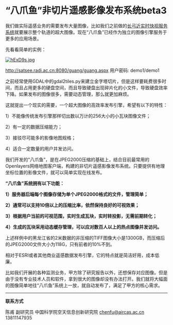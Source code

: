 # “八爪鱼”非切片遥感影像发布系统beta3



我们做实际遥感业务的需要发布大量图像，比如我们之前做的[长弓近实时快视服务系统](http://satsee.radi.ac.cn/cfdata/longbow/)就要展示整个轨道的超大图像。现在“八爪鱼”已经作为独立的图像引擎服务于更多的应用场景。

先看看简单的实例：

[![hExD9s.jpg](https://z3.ax1x.com/2021/08/25/hExD9s.jpg)](https://imgtu.com/i/hExD9s)



http://satsee.radi.ac.cn:8080/guang/guang.aspx
用户密码: demo1/demo1



之前经常使用GDAL中的gdal2tiles.py来建立金字塔切片，但是这样要耗费很多时间，而且占用更多的硬盘空间，而且导致硬盘出现碎片化的小文件，导致硬盘效率下降。如果发布的图像很多，需要动态管理，那么就更加麻烦。

这就提出一个现实的需要，一个超大图像的高效率发布引擎，希望有以下的特性：

1）不能像传统发布引擎那样切出数以万计的256大小的小瓦块图像文件；

2）有一定的数据压缩能力；

3）接驳尽可能多的影像地图规格；

4）适合一定数量的用户并发访问。

我们开发的“八爪鱼”，是在JPEG2000压缩的基础上，结合目前最常用的Openlayers网络地图客户端，构建的非切片遥感影像发布系统。只要提供有地理坐标位置的影像文件，就可以简单实现在线发布。

**“八爪鱼”系统拥有以下功能：**

**1）服务器后端每个图像存储为单个JPEG2000格式的文件，管理简单；**

**2）通常可以支持10倍以上的压缩比率，依然保持良好的可视效果；**

**3）根据用户当前的可视范围，实时生成瓦块，实时转投影，无需前期转化；**

**4）生成的瓦块采用动态缓存管理，可以应对数百人以上的热点图像并发访问。**

上述样例中的黑龙江省的2米数据的非压缩的TIFF图像大小是1300GB，而压缩后的JPEG2000文件大小为118G，只有前者的10%不到。

相对于ESRI或者其他商业遥感数据发布引擎，它的特点就是简洁好用，成本低廉。

比如我们开展的各种监测业务，甲方除了研究报告以外，还想保存对应图像。但是由于没有专业技术人员和软件，拿到很大的图像却没有办法打开。我们就将大幅面的图像简单地往“八爪鱼”系统上一放，就自动发布了，满足了甲方的核心需求。



---

**联系方式**

陈甫 副研究员
中国科学院空天信息创新研究院
chenfu@aircas.ac.cn
13811147935
